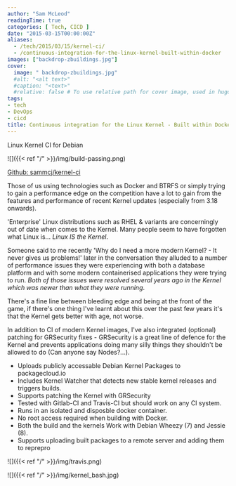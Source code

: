 ```yaml
---
author: "Sam McLeod"
readingTime: true
categories: [ Tech, CICD ]
date: "2015-03-15T00:00:00Z"
aliases:
  - /tech/2015/03/15/kernel-ci/
  - /continuous-integration-for-the-linux-kernel-built-within-docker
images: ["backdrop-zbuildings.jpg"]
cover:
  image: " backdrop-zbuildings.jpg"
  #alt: "<alt text>"
  #caption: "<text>"
  #relative: false # To use relative path for cover image, used in hugo Page-bundles
tags:
- tech
- DevOps
- cicd
title: Continuous integration for the Linux Kernel - Built within Docker
---
```



Linux Kernel CI for Debian

![]({{< ref "/" >}}/img/build-passing.png)

[Github: sammcj/kernel-ci](https://github.com/sammcj/kernel-ci)

Those of us using technologies such as Docker and BTRFS or simply trying to gain a performance edge on the competition have a lot to gain from the features and performance of recent Kernel updates (especially from 3.18 onwards).


'Enterprise' Linux distributions such as RHEL & variants are concerningly out of date when comes to the Kernel.
Many people seem to have forgotten what Linux is... _Linux IS the Kernel_.

Someone said to me recently 'Why do I need a more modern Kernel? - It never gives us problems!' later in the conversation they alluded to a number of performance issues they were experiencing with both a database platform and with some modern containerised applications they were trying to run. _Both of those issues were resolved several years ago in the Kernel which was newer than what they were running_.

There's a fine line between bleeding edge and being at the front of the game, if there's one thing I've learnt about this over the past few years it's that the Kernel gets better with age, not worse.

In addition to CI of modern Kernel images, I've also integrated (optional) patching for GRSecurity fixes - GRSecurity is a great line of defence for the Kernel and prevents applications doing many silly things they shouldn't be allowed to do (Can anyone say Nodes?...).

- Uploads publicly accessable Debian Kernel Packages to packagecloud.io
- Includes Kernel Watcher that detects new stable kernel releases and triggers builds.
- Supports patching the Kernel with GRSecurity
- Tested with Gitlab-CI and Travis-CI but should work on any CI system.
- Runs in an isolated and disposble docker container.
- No root access required when building with Docker.
- Both the build and the kernels Work with Debian Wheezy (7) and Jessie (8).
- Supports uploading built packages to a remote server and adding them to reprepro

![]({{< ref "/" >}}/img/travis.png)

![]({{< ref "/" >}}/img/kernel_bash.jpg)
